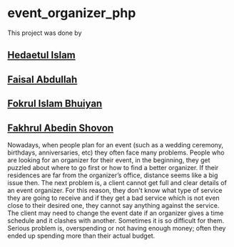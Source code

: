 # event_organizer_php

This project was done by

##  [Hedaetul Islam](https://hedaetul-islam.github.io/)
##  [Faisal Abdullah](https://www.facebook.com/faisalkhanfossil)
##  [Fokrul Islam Bhuiyan](https://www.facebook.com/fokrulbhuiyan01)
##  [Fakhrul Abedin Shovon](https://web.facebook.com/fakhrulabedin.shovon?_rdc=1&_rdr)

Nowadays, when people plan for an event (such as a wedding ceremony, birthdays, anniversaries, etc) they often face many problems.
People who are looking for an organizer for their event, in the beginning, they get puzzled about where to go first or how to find
a better organizer. If their residences are far from the organizer’s office, distance seems like a big issue then. The next 
problem is, a client cannot get full and clear details of an event organizer. For this reason, they don't know what type of 
service they are going to receive and if they get a bad service which is not even close to their desired one, they cannot say 
anything against the service. The client may need to change the event date if an organizer gives a time schedule and it clashes 
with another. Sometimes it is so difficult for them. Serious problem is, overspending or not having enough money; often they ended
up spending more than their actual budget.
